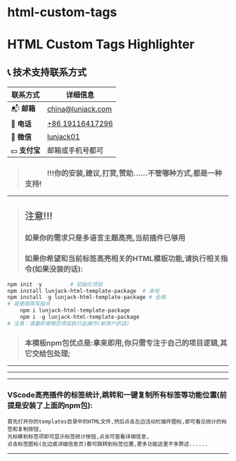 # html-custom-tags

# HTML Custom Tags Highlighter

## 📞 技术支持联系方式

<div align="center" style="margin: 20px 0;">

| 联系方式     | 详细信息                                                         |
| ------------ | ---------------------------------------------------------------- |
| 📬 **邮箱**   | [china@lunjack.com](mailto:china@lunjack.com)                    |
| 📱 **电话**   | [+86 19116417296](tel:+8619116419296)                            |
| 💬 **微信**   | [lunjack01](https://work.weixin.qq.com/kfid/kfc44c370d4ddbac6f0) |
| 💴 **支付宝** | 邮箱或手机号都可                                                 |
</div>

> ###   &nbsp; &nbsp; &nbsp;&nbsp; &nbsp; &nbsp;&nbsp; &nbsp;!!!你的安装,建议,打赏,赞助......不管哪种方式,都是一种支持!
---


>## 注意!!!
>   ### 如果你的需求只是多语言主题高亮,当前插件已够用
>   ### 如果你希望和当前标签高亮相关的HTML模板功能,请执行相关指令(如果没装的话):
```PowerShell
npm init -y			# 初始化项目
npm install lunjack-html-template-package  # 本地
npm install -g lunjack-html-template-package # 全局
# 或使用简写指令
	npm i lunjack-html-template-package
	npm i -g lunjack-html-template-package
# 注意：请最好使用空项目执行此操作(新用户的话)
```
>   ### 本模板npm包优点是:拿来即用,你只需专注于自己的项目逻辑,其它交给包处理;

---
*******						*******						*******						*******

---
### VScode高亮插件的标签统计,跳转和一键复制所有标签等功能位置(前提是安装了上面的npm包):
>
	首先打开你的templates目录中的HTML文件,然后点击左边活动栏插件图标,即可看见统计的标签和复制按钮,
	光标移到标签项即可显示标签统计按钮,点击可查看详细信息,
	点击标签图标(左边或详细信息页)都可跳转到标签位置,更多功能这里不多赘述......
---
